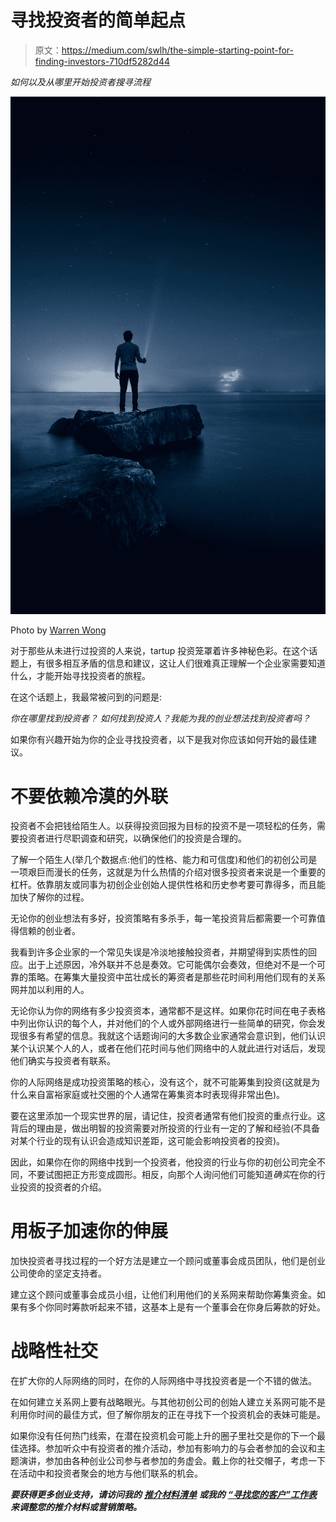 # 寻找投资者的简单起点

> 原文：<https://medium.com/swlh/the-simple-starting-point-for-finding-investors-710df5282d44>

*如何以及从哪里开始投资者搜寻流程*

![](img/f8d119bc46c32b0389937a8c242d3df0.png)

Photo by [Warren Wong](https://unsplash.com/photos/fNUNt9w3m-Q?utm_source=unsplash&utm_medium=referral&utm_content=creditCopyText)

对于那些从未进行过投资的人来说，tartup 投资笼罩着许多神秘色彩。在这个话题上，有很多相互矛盾的信息和建议，这让人们很难真正理解一个企业家需要知道什么，才能开始寻找投资者的旅程。

在这个话题上，我最常被问到的问题是:

*你在哪里找到投资者？
如何找到投资人？我能为我的创业想法找到投资者吗？*

如果你有兴趣开始为你的企业寻找投资者，以下是我对你应该如何开始的最佳建议。

# 不要依赖冷漠的外联

投资者不会把钱给陌生人。以获得投资回报为目标的投资不是一项轻松的任务，需要投资者进行尽职调查和研究，以确保他们的投资是合理的。

了解一个陌生人(举几个数据点:他们的性格、能力和可信度)和他们的初创公司是一项艰巨而漫长的任务，这就是为什么热情的介绍对很多投资者来说是一个重要的杠杆。依靠朋友或同事为初创企业创始人提供性格和历史参考要可靠得多，而且能加快了解你的过程。

无论你的创业想法有多好，投资策略有多杀手，每一笔投资背后都需要一个可靠值得信赖的创业者。

我看到许多企业家的一个常见失误是冷淡地接触投资者，并期望得到实质性的回应。出于上述原因，冷外联并不总是奏效。它可能偶尔会奏效，但绝对不是一个可靠的策略。在筹集大量投资中茁壮成长的筹资者是那些花时间利用他们现有的关系网并加以利用的人。

无论你认为你的网络有多少投资资本，通常都不是这样。如果你花时间在电子表格中列出你认识的每个人，并对他们的个人或外部网络进行一些简单的研究，你会发现很多有希望的信息。我就这个话题询问的大多数企业家通常会意识到，他们认识某个认识某个人的人，或者在他们花时间与他们网络中的人就此进行对话后，发现他们确实与投资者有联系。

你的人际网络是成功投资策略的核心，没有这个，就不可能筹集到投资(这就是为什么来自富裕家庭或社交圈的个人通常在筹集资本时表现得非常出色)。

要在这里添加一个现实世界的层，请记住，投资者通常有他们投资的重点行业。这背后的理由是，做出明智的投资需要对所投资的行业有一定的了解和经验(不具备对某个行业的现有认识会造成知识差距，这可能会影响投资者的投资)。

因此，如果你在你的网络中找到一个投资者，他投资的行业与你的初创公司完全不同，不要试图把正方形变成圆形。相反，向那个人询问他们可能知道*确实*在你的行业投资的投资者的介绍。

# **用板子加速你的伸展**

加快投资者寻找过程的一个好方法是建立一个顾问或董事会成员团队，他们是创业公司使命的坚定支持者。

建立这个顾问或董事会成员小组，让他们利用他们的关系网来帮助你筹集资金。如果有多个你同时筹款听起来不错，这基本上是有一个董事会在你身后筹款的好处。

# **战略性社交**

在扩大你的人际网络的同时，在你的人际网络中寻找投资者是一个不错的做法。

在如何建立关系网上要有战略眼光。与其他初创公司的创始人建立关系网可能不是利用你时间的最佳方式，但了解你朋友的正在寻找下一个投资机会的表妹可能是。

如果你没有任何热门线索，在潜在投资机会可能上升的圈子里社交是你的下一个最佳选择。参加听众中有投资者的推介活动，参加有影响力的与会者参加的会议和主题演讲，参加由各种创业公司参与者参加的务虚会。戴上你的社交帽子，考虑一下在活动中和投资者聚会的地方与他们联系的机会。

***要获得更多创业支持，请访问我的*** [***推介材料清单***](https://www.ascent-strategy.com/pitchdeckchecklist) ***或我的*** [***“寻找您的客户”工作表***](https://www.ascent-strategy.com/findcustomers) ***来调整您的推介材料或营销策略。***